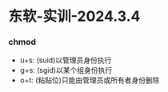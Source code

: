 # 东软-实训-2024.3.4

### chmod

* u+s: (suid)以管理员身份执行
* g+s: (sgid)以某个组身份执行
* o+t: (粘贴位)只能由管理员或所有者身份删除


